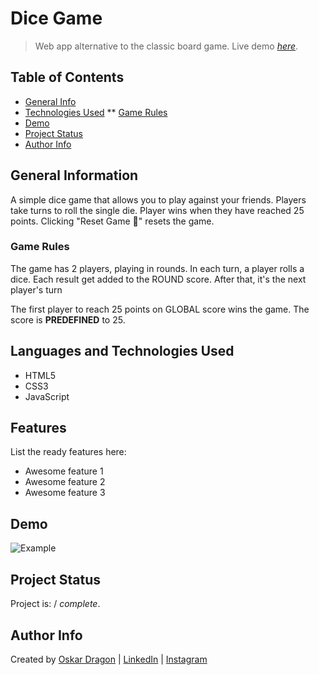 # Dice Game
> Web app alternative to the classic board game.
> Live demo [_here_](https://oskar-dragon.github.io/dice-game/). 

## Table of Contents
* [General Info](#general-information)
* [Technologies Used](#technologies-used)
** [Game Rules](#game-rules)
* [Demo](#demo)
* [Project Status](#project-status)
* [Author Info](#author-info)


## General Information
A simple dice game that allows you to play against your friends. Players take turns to roll the single die. Player wins when they have reached 25 points. Clicking "Reset Game 🔁" resets the game.

### Game Rules
The game has 2 players, playing in rounds. In each turn, a player rolls a dice. Each result get added to the ROUND score. After that, it's the next player's turn

The first player to reach 25 points on GLOBAL score wins the game. The score is **PREDEFINED** to 25.

## Languages and Technologies Used
- HTML5
- CSS3
- JavaScript


## Features
List the ready features here:
- Awesome feature 1
- Awesome feature 2
- Awesome feature 3


## Demo
![Example](https://i.gyazo.com/2aac1cfd7e22be4f4ed317000a54dee4.gif)


## Project Status
Project is: / _complete_.


## Author Info
Created by [Oskar Dragon](https://github.com/oskar-dragon) | 
[LinkedIn](https://www.linkedin.com/in/oskar-dragon) | 
[Instagram](https://www.instagram.com/skrdrgn___/)